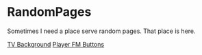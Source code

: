# RandomPages
Sometimes I need a place serve random pages. That place is here.


<a href="https://keishasperkins.github.io/RandomPages/tvbg.html">TV Background</a>
<a href="https://keishasperkins.github.io/RandomPages/playerfm.html">Player FM Buttons</a>
